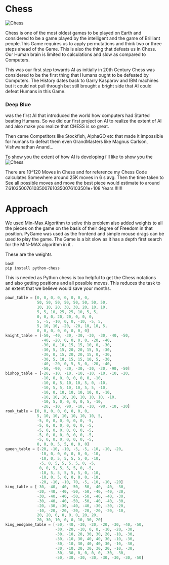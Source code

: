 # Chess
![Chess](https://image.shutterstock.com/image-vector/vector-chess-pieces-team-isolated-260nw-1068349304.jpg)

Chess is one of the most oldest games to be played on Earth and considered to be a  game played by the intelligent and the game of Brilliant people.This Game requires us to apply permutations and think two or three steps ahead  of the Game. This is also the thing that defeats us in Chess. Our Human brain is limited to calculations and slow as compared to Computers.

This was our first step towards AI as initially in 20th Century Chess was considered to be the first thing that Humans ought to be defeated by Computers. The History dates back to Garry Kasparov and IBM machines but it could not pull through but still brought a bright side that AI could defeat Humans in this Game.

<h3>Deep Blue</h3> was the first AI that introduced the world how computers had Started beating Humans.
So we did our first project on AI to realize the extent of AI and also make you realize that CHESS is so great.

Then came Competitors like Stockfish, AlphaGO etc that made it impossible for humans to defeat them even GrandMasters like Magnus Carlson, Vishwanathan Anand...

To show you the extent of how AI is developing i'll like to show you the 
![Chess](https://lh3.googleusercontent.com/fH046CiV5rLPsWZvOrg8bQFq3RA-iT7Qgr01IgZzuoAb2XbDXDxH7WrQ4-48g7pmd0i4KWMQdH-U3yxIVzR6ZK_-p7YkJCt6cGKq=w1440-rw-v1)

There are 10^120 Moves in Chess and for reference my Chess Code calculates Somewhere around 25K moves in 6 s avg. Then the time taken to See all possible moves and move the best piece would estimate to around 7.6103500761035007610350076103501e+108 Years !!!!!! 

<h1>Approach</h1>
We used Min-Max Algorithm to solve this problem also added weights to all the pieces on the game on the basis of their degree of Freedom in that position. PyGame was used as the frontend and simple mouse  drags can be used to play the game. The Game is a bit slow as it has a depth first search for the MIN-MAX algorithm in it .

These are the weights 
```
bash
pip install python-chess
```
This is needed as Python chess is too helpful to get the Chess notations and also getting positions and all possible moves. This reduces the task to an extent that we believe would save your months.
```python
pawn_table = [0, 0, 0, 0, 0, 0, 0, 0,
              50, 50, 50, 50, 50, 50, 50, 50,
              10, 10, 20, 30, 30, 20, 10, 10,
              5, 5, 10, 25, 25, 10, 5, 5,
              0, 0, 0, 20, 20, 0, 0, 0,
              5, -5, -10, 0, 0, -10, -5, 5,
              5, 10, 10, -20, -20, 10, 10, 5,
              0, 0, 0, 0, 0, 0, 0, 0]
knight_table = [-50, -40, -30, -30, -30, -30, -40, -50,
                -40, -20, 0, 0, 0, 0, -20, -40,
                -30, 0, 10, 15, 15, 10, 0, -30,
                -30, 5, 15, 20, 20, 15, 5, -30,
                -30, 0, 15, 20, 20, 15, 0, -30,
                -30, 5, 10, 15, 15, 10, 5, -30,
                -40, -20, 0, 5, 5, 0, -20, -40,
                -50, -90, -30, -30, -30, -30, -90, -50]
bishop_table = [-20, -10, -10, -10, -10, -10, -10, -20,
                -10, 0, 0, 0, 0, 0, 0, -10,
                -10, 0, 5, 10, 10, 5, 0, -10,
                -10, 5, 5, 10, 10, 5, 5, -10,
                -10, 0, 10, 10, 10, 10, 0, -10,
                -10, 10, 10, 10, 10, 10, 10, -10,
                -10, 5, 0, 0, 0, 0, 5, -10,
                -20, -10, -90, -10, -10, -90, -10, -20]
rook_table = [0, 0, 0, 0, 0, 0, 0, 0,
              5, 10, 10, 10, 10, 10, 10, 5,
              -5, 0, 0, 0, 0, 0, 0, -5,
              -5, 0, 0, 0, 0, 0, 0, -5,
              -5, 0, 0, 0, 0, 0, 0, -5,
              -5, 0, 0, 0, 0, 0, 0, -5,
              -5, 0, 0, 0, 0, 0, 0, -5,
              0, 0, 0, 5, 5, 0, 0, 0]
queen_table = [-20, -10, -10, -5, -5, -10, -10, -20,
               -10, 0, 0, 0, 0, 0, 0, -10,
               -10, 0, 5, 5, 5, 5, 0, -10,
               -5, 0, 5, 5, 5, 5, 0, -5,
               0, 0, 5, 5, 5, 5, 0, -5,
               -10, 5, 5, 5, 5, 5, 0, -10,
               -10, 0, 5, 0, 0, 0, 0, -10,
               -20, -10, -10, 70, -5, -10, -10, -20]
king_table = [-30, -40, -40, -50, -50, -40, -40, -30,
              -30, -40, -40, -50, -50, -40, -40, -30,
              -30, -40, -40, -50, -50, -40, -40, -30,
              -30, -40, -40, -50, -50, -40, -40, -30,
              -20, -30, -30, -40, -40, -30, -30, -20,
              -10, -20, -20, -20, -20, -20, -20, -10,
              20, 20, 0, 0, 0, 0, 20, 20,
              20, 30, 10, 0, 0, 10, 30, 20]
king_endgame_table = [-50, -40, -30, -20, -20, -30, -40, -50,
                      -30, -20, -10, 0, 0, -10, -20, -30,
                      -30, -10, 20, 30, 30, 20, -10, -30,
                      -30, -10, 30, 40, 40, 30, -10, -30,
                      -30, -10, 30, 40, 40, 30, -10, -30,
                      -30, -10, 20, 30, 30, 20, -10, -30,
                      -30, -30, 0, 0, 0, 0, -30, -30,
                      -50, -30, -30, -30, -30, -30, -30, -50]
```
